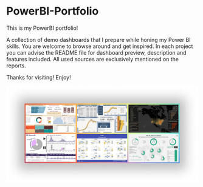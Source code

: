 # PowerBI-Portfolio
This is my PowerBI portfolio!

A collection of demo dashboards that I prepare while honing my Power BI skills. You are welcome to browse around and get inspired. In each project you can advise the README file for dashboard preview, description and features included. All used sources are exclusively mentioned on the reports.

Thanks for visiting! Enjoy!

![Dashboard Collage Banner](Dashboard_Collage.png)
